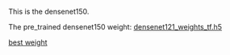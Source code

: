 This is the densenet150.

The pre_trained densenet150 weight: [densenet121_weights_tf.h5](https://drive.google.com/drive/u/1/folders/0BxMytmFVpGsGQV9TUWVqQlNvNmc)

[best weight](https://drive.google.com/drive/u/1/folders/0BxMytmFVpGsGQV9TUWVqQlNvNmc)
